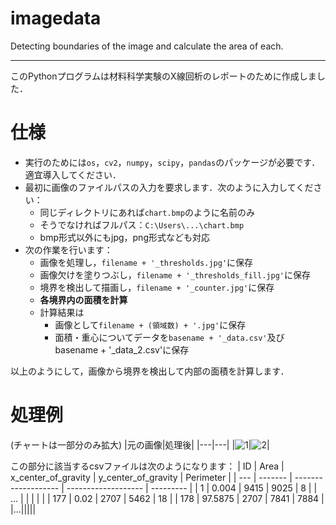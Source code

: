 # imagedata
Detecting boundaries of the image and calculate the area of each.

---

このPythonプログラムは材料科学実験のX線回析のレポートのために作成しました．


# 仕様
- 実行のためには`os`，`cv2`，`numpy`，`scipy`，`pandas`のパッケージが必要です．適宜導入してください．
- 最初に画像のファイルパスの入力を要求します．次のように入力してください：
  - 同じディレクトリにあれば`chart.bmp`のように名前のみ
  - そうでなければフルパス：`C:\Users\...\chart.bmp`
  - bmp形式以外にもjpg，png形式なども対応
- 次の作業を行います：
  - 画像を処理し，`filename + '_thresholds.jpg'`に保存
  - 画像欠けを塗りつぶし，`filename + '_thresholds_fill.jpg'`に保存
  - 境界を検出して描画し，`filename + '_counter.jpg'`に保存
  - **各境界内の面積を計算**
  - 計算結果は
    - 画像として`filename + (領域数) + '.jpg'`に保存
    - 面積・重心についてデータを`basename + '_data.csv'`及びbasename + '_data_2.csv'に保存

以上のようにして，画像から境界を検出して内部の面積を計算します．

# 処理例
(チャートは一部分のみ拡大)
|元の画像|処理後|
|---|---|
|![1](https://user-images.githubusercontent.com/83168581/124359995-566fb800-dc62-11eb-96cf-4be32decdd44.jpg)|![2](https://user-images.githubusercontent.com/83168581/124360004-5cfe2f80-dc62-11eb-8a90-d943609a0a34.jpg)|

この部分に該当するcsvファイルは次のようになります：
| ID  | Area    | x_center_of_gravity | y_center_of_gravity | Perimeter | 
| --- | ------- | ------------------- | ------------------- | --------- | 
| 1   | 0.004   | 9415                | 9025                | 8         | 
| ... |         |                     |                     |           | 
| 177 | 0.02    | 2707                | 5462                | 18        | 
| 178 | 97.5875 | 2707                | 7841                | 7884      | 
|...|||||
